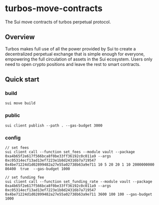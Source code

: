 # turbos-move-contracts

The Sui move contracts of turbos perpetual protocol.

## Overview

Turbos makes full use of all the power provided by Sui to create a decentralized perpetual exchange that is simple enough for everyone, ​​empowering the full circulation of assets in the Sui ecosystem. Users only need to open crypto positions and leave the rest to smart contracts.

## Quick start

### build

```
sui move build
```

### public

```
sui client publish --path . --gas-budget 3000
```

### config

```
// set fees
sui client call --function set_fees --module vault --package 0xa4b65f2e617f566bca8f0be33ff36192c0c011a9 --args 0xc05314ecf13ad13ef7223e1b8d24316b7a719547 0x4be71224d1d02899482a27e55a02738b63a9e711 10 5 20 20 1 10 2000000000 86400  true  --gas-budget 1000

// set funding fee
sui client call --function set_funding_rate --module vault --package 0xa4b65f2e617f566bca8f0be33ff36192c0c011a9 --args  0xc05314ecf13ad13ef7223e1b8d24316b7a719547 0x4be71224d1d02899482a27e55a02738b63a9e711 3600 100 100 --gas-budget 1000
```
